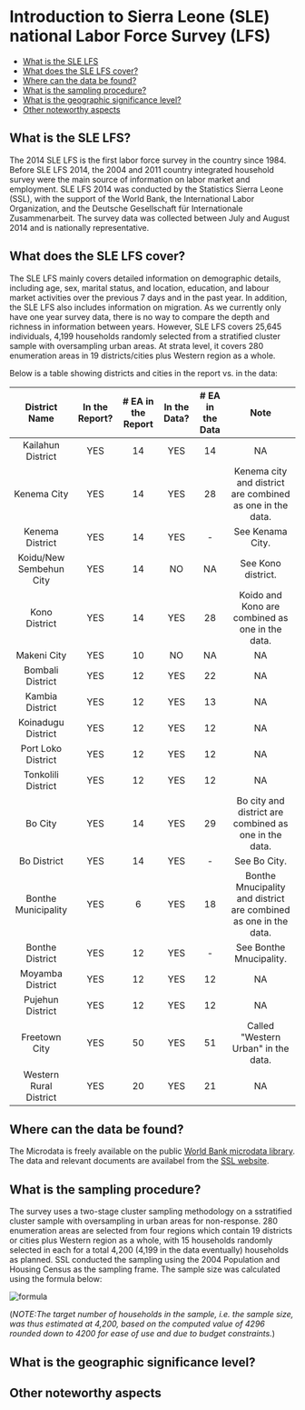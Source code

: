 
# Introduction to Sierra Leone (SLE) national Labor Force Survey (LFS)

- [What is the SLE LFS](#what-is-the-sle-lfs)
- [What does the SLE LFS cover?](#what-does-the-sle-lfs-cover)
- [Where can the data be found?](#where-can-the-data-be-found)
- [What is the sampling procedure?](#what-is-the-sampling-procedure)
- [What is the geographic significance level?](#what-is-the-geographic-significance-level)
- [Other noteworthy aspects](#other-noteworthy-aspects)

## What is the SLE LFS?

The 2014 SLE LFS is the first labor force survey in the country since 1984. Before SLE LFS 2014, the 2004 and 2011 country integrated household survey were the main source of information on labor market and employment. SLE LFS 2014 was conducted by the Statistics Sierra Leone (SSL), with the support of the World Bank, the International Labor Organization, and the Deutsche Gesellschaft für Internationale Zusammenarbeit. The survey data was collected between July and August 2014 and is nationally representative. 


## What does the SLE LFS cover?

The SLE LFS mainly covers detailed information on demographic details, including age, sex, marital status, and location, education, and labour market activities over the previous 7 days and in the past year. In addition, the SLE LFS also includes information on migration. As we currently only have one year survey data, there is no way to compare the depth and richness in information between years. However, SLE LFS covers 25,645 individuals, 4,199 households randomly selected from a stratified cluster sample with oversampling urban areas. At strata level, it covers 280 enumeration areas in 19 districts/cities plus Western region as a whole.    

Below is a table showing districts and cities in the report vs. in the data:

| **District Name**	| **In the Report?**	| **# EA in the Report**	| **In the Data?**	| **# EA in the Data**	|**Note**|
| :---------------:	| :---------------:		| :------------------:	 	| :--------------:	| :------------------:	|:----:| 
| Kailahun District | YES | 14 | YES | 14 |NA|
| Kenema City       | YES | 14 | YES | 28 | Kenema city and district are combined as one in the data.|
| Kenema District   | YES | 14 | YES | -  | See Kenama City. | 
| Koidu/New Sembehun City | YES | 14 | NO | NA | See Kono district. |
| Kono District     | YES | 14 | YES | 28 | Koido and Kono are combined as one in the data.|
| Makeni City       | YES | 10 | NO  | NA | NA |
| Bombali District  | YES | 12 | YES | 22 | NA |
| Kambia District   | YES | 12 | YES | 13 | NA |
| Koinadugu District| YES | 12 | YES | 12 | NA |
| Port Loko District| YES | 12 | YES | 12 | NA |
| Tonkolili District| YES | 12 | YES | 12 | NA |
| Bo City           | YES | 14 | YES | 29 | Bo city and district are combined as one in the data.|
| Bo District       | YES | 14 | YES | -  | See Bo City. |
|Bonthe Municipality| YES | 6  | YES | 18 | Bonthe Mnucipality and district are combined as one in the data.|
| Bonthe District   | YES | 12 | YES | -  | See Bonthe Mnucipality. |
| Moyamba District  | YES | 12 | YES | 12 | NA |
| Pujehun District  | YES | 12 | YES | 12 | NA |
| Freetown City     | YES | 50 | YES | 51 | Called "Western Urban" in the data.|
|Western Rural District| YES | 20 | YES | 21 | NA |

## Where can the data be found?

The Microdata is freely available on the public [World Bank microdata library](https://microdata.worldbank.org/index.php/catalog/2687). The data and relevant documents are availabel from the [SSL website](http://www.statistics.sl/index.php/what-we-offer/open-data-free-datasets.html). 

## What is the sampling procedure?

The survey uses a two-stage cluster sampling methodology on a sstratified cluster sample with oversampling in urban areas for non-response. 280 enumeration areas are selected from four regions which contain 19 districts or cities plus Western region as a whole, with 15 households randomly selected in each for a total 4,200 (4,199 in the data eventually) households as planned. SSL conducted the sampling using the 2004 Population and Housing Census as the sampling frame. The sample size was calculated using the formula below:

![formula](utilities/sampling_formula)

(*NOTE:The target number of households in the sample, i.e. the sample size, was thus estimated at 4,200, based on the computed value of 4296 rounded down to 4200 for ease of use and due to budget constraints.*)

## What is the geographic significance level?


## Other noteworthy aspects  
